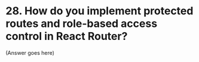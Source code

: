 # 28. How do you implement protected routes and role-based access control in React Router?

(Answer goes here)
